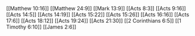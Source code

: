 [[Matthew 10:16]]
[[Matthew 24:9]]
[[Mark 13:9]]
[[Acts 8:3]]
[[Acts 9:16]]
[[Acts 14:5]]
[[Acts 14:19]]
[[Acts 15:22]]
[[Acts 15:26]]
[[Acts 16:16]]
[[Acts 17:6]]
[[Acts 18:12]]
[[Acts 19:24]]
[[Acts 21:30]]
[[2 Corinthians 6:5]]
[[1 Timothy 6:10]]
[[James 2:6]]
